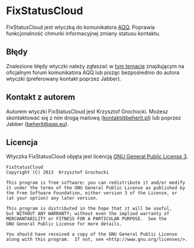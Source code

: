 FixStatusCloud
======
FixStatusCloud jest wtyczką do komunikatora [AQQ](http://www.aqq.eu/pl.php). Poprawia funkcjonalność chmurki informacyjnej zmiany statusu kontaktu.

Błędy
-------
Znalezione błędy wtyczki należy zgłaszać w [tym temacie](http://forum.aqq.eu/topic/11850-fixstatuscloud-1100/) znajdującym na oficjalnym forum komunikatora AQQ lub pisząc bezpośrednio do autora wtyczki (preferowany kontakt poprzez Jabber).

Kontakt z autorem
-------
Autorem wtyczki FixStatusCloud jest Krzysztof Grochocki. Możesz skontaktować się z nim drogą mailową (kontakt@beherit.pl) lub poprzez Jabber (beherit@aqq.eu).

Licencja
-------
Wtyczka FixStatusCloud objęta jest licencją [GNU General Public License 3](http://www.gnu.org/copyleft/gpl.html).

    FixStatusCloud
    Copyright (C) 2013  Krzysztof Grochocki

    This program is free software: you can redistribute it and/or modify
    it under the terms of the GNU General Public License as published by
    the Free Software Foundation, either version 3 of the License, or
    (at your option) any later version.

    This program is distributed in the hope that it will be useful,
    but WITHOUT ANY WARRANTY; without even the implied warranty of
    MERCHANTABILITY or FITNESS FOR A PARTICULAR PURPOSE.  See the
    GNU General Public License for more details.

    You should have received a copy of the GNU General Public License
    along with this program.  If not, see <http://www.gnu.org/licenses/>.